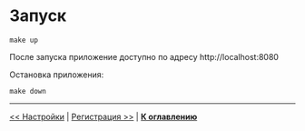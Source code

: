 # Запуск

```
make up
```

После запуска приложение доступно по адресу http://localhost:8080

Остановка приложения:

```
make down
```

---

[<< Настройки](../03-settings/README.md) | [Регистрация >>](../05-registration/README.md) | [**К оглавлению**](../README.md)
